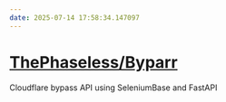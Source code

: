 ```yaml
---
date: 2025-07-14 17:58:34.147097
---
```


# [ThePhaseless/Byparr](https://github.com/ThePhaseless/Byparr)

Cloudflare bypass API using SeleniumBase and FastAPI